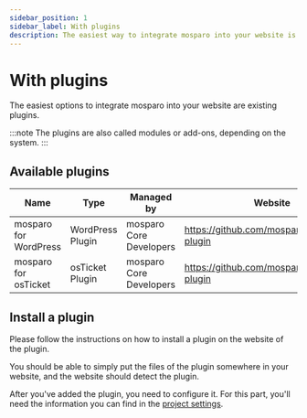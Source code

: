 ```yaml
---
sidebar_position: 1
sidebar_label: With plugins
description: The easiest way to integrate mosparo into your website is with an existing plugin.
---
```


# With plugins

The easiest options to integrate mosparo into your website are existing plugins.

:::note
The plugins are also called modules or add-ons, depending on the system.
:::

## Available plugins

| Name                   | Type             | Managed by                | Website                                     |
|------------------------|------------------|---------------------------|---------------------------------------------|
| mosparo for WordPress  | WordPress Plugin | mosparo Core Developers   | https://github.com/mosparo/wordpress-plugin |
| mosparo for osTicket   | osTicket Plugin  | mosparo Core Developers   | https://github.com/mosparo/osticket-plugin  |

## Install a plugin

Please follow the instructions on how to install a plugin on the website of the plugin.

You should be able to simply put the files of the plugin somewhere in your website, and the website should detect the plugin.

After you've added the plugin, you need to configure it. For this part, you'll need the information you can find in the [project settings](../usage/settings).